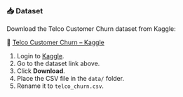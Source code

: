 ### 📥 Dataset

Download the Telco Customer Churn dataset from Kaggle:

🔗 [Telco Customer Churn – Kaggle](https://www.kaggle.com/datasets/blastchar/telco-customer-churn)

1. Login to [Kaggle](https://www.kaggle.com/).
2. Go to the dataset link above.
3. Click **Download**.
4. Place the CSV file in the `data/` folder.
5. Rename it to `telco_churn.csv`.
